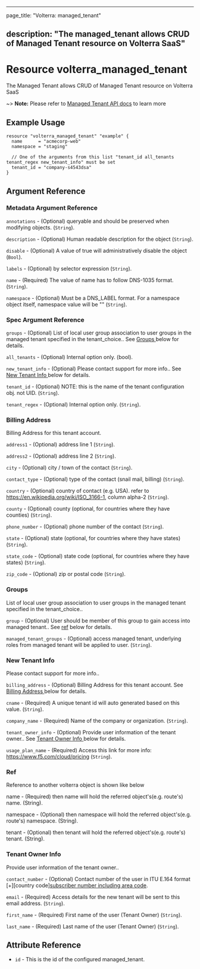---

page_title: "Volterra: managed_tenant"

description: "The managed_tenant allows CRUD of Managed Tenant resource on Volterra SaaS"
-----------------------------------------------------------------------------------------

Resource volterra_managed_tenant
================================

The Managed Tenant allows CRUD of Managed Tenant resource on Volterra SaaS

~> **Note:** Please refer to [Managed Tenant API docs](https://volterra.io/docs/api/managed-tenant) to learn more

Example Usage
-------------

```hcl
resource "volterra_managed_tenant" "example" {
  name      = "acmecorp-web"
  namespace = "staging"

  // One of the arguments from this list "tenant_id all_tenants tenant_regex new_tenant_info" must be set
  tenant_id = "company-s4543dsa"
}

```

Argument Reference
------------------

### Metadata Argument Reference

`annotations` - (Optional) queryable and should be preserved when modifying objects. (`String`).

`description` - (Optional) Human readable description for the object (`String`).

`disable` - (Optional) A value of true will administratively disable the object (`Bool`).

`labels` - (Optional) by selector expression (`String`).

`name` - (Required) The value of name has to follow DNS-1035 format. (`String`).

`namespace` - (Optional) Must be a DNS_LABEL format. For a namespace object itself, namespace value will be "" (`String`).

### Spec Argument Reference

`groups` - (Optional) List of local user group association to user groups in the managed tenant specified in the tenant_choice.. See [Groups ](#groups) below for details.

`all_tenants` - (Optional) Internal option only. (bool).

`new_tenant_info` - (Optional) Please contact support for more info.. See [New Tenant Info ](#new-tenant-info) below for details.

`tenant_id` - (Optional) NOTE: this is the name of the tenant configuration obj. not UID. (`String`).

`tenant_regex` - (Optional) Internal option only. (`String`).

### Billing Address

Billing Address for this tenant account.

`address1` - (Optional) address line 1 (`String`).

`address2` - (Optional) address line 2 (`String`).

`city` - (Optional) city / town of the contact (`String`).

`contact_type` - (Optional) type of the contact (snail mail, billing) (`String`).

`country` - (Optional) country of contact (e.g. USA). refer to https://en.wikipedia.org/wiki/ISO_3166-1, column alpha-2 (`String`).

`county` - (Optional) county (optional, for countries where they have counties) (`String`).

`phone_number` - (Optional) phone number of the contact (`String`).

`state` - (Optional) state (optional, for countries where they have states) (`String`).

`state_code` - (Optional) state code (optional, for countries where they have states) (`String`).

`zip_code` - (Optional) zip or postal code (`String`).

### Groups

List of local user group association to user groups in the managed tenant specified in the tenant_choice..

`group` - (Optional) User should be member of this group to gain access into managed tenant.. See [ref](#ref) below for details.

`managed_tenant_groups` - (Optional) access managed tenant, underlying roles from managed tenant will be applied to user. (`String`).

### New Tenant Info

Please contact support for more info..

`billing_address` - (Optional) Billing Address for this tenant account. See [Billing Address ](#billing-address) below for details.

`cname` - (Required) A unique tenant id will auto generated based on this value. (`String`).

`company_name` - (Required) Name of the company or organization. (`String`).

`tenant_owner_info` - (Optional) Provide user information of the tenant owner.. See [Tenant Owner Info ](#tenant-owner-info) below for details.

`usage_plan_name` - (Required) Access this link for more info: https://www.f5.com/cloud/pricing (`String`).

### Ref

Reference to another volterra object is shown like below

name - (Required) then name will hold the referred object's(e.g. route's) name. (String).

namespace - (Optional) then namespace will hold the referred object's(e.g. route's) namespace. (String).

tenant - (Optional) then tenant will hold the referred object's(e.g. route's) tenant. (String).

### Tenant Owner Info

Provide user information of the tenant owner..

`contact_number` - (Optional) Contact number of the user in ITU E.164 format [+][country code][subscriber number including area code](`String`).

`email` - (Required) Access details for the new tenant will be sent to this email address. (`String`).

`first_name` - (Required) First name of the user (Tenant Owner) (`String`).

`last_name` - (Required) Last name of the user (Tenant Owner) (`String`).

Attribute Reference
-------------------

-	`id` - This is the id of the configured managed_tenant.
